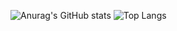 ![Anurag's GitHub stats](https://github-readme-stats.vercel.app/api?username=josemodolo&show_icons=true&theme=dark)
![Top Langs](https://github-readme-stats.vercel.app/api/top-langs/?username=josemodolo&layout=compact&theme=dark)
